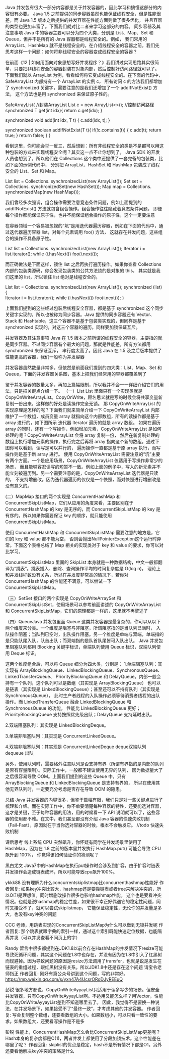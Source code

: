 Java 并发包有很大一部分内容都是关于并发容器的，因此学习和搞懂这部分的内容很有必要。
Java 1.5 之前提供的同步容器虽然也能保证线程安全，但是性能很差，而 Java 1.5 版本之后提供的并发容器在性能方面则做了很多优化，
并且容器的类型也更加丰富了。下面我们就对比二者来学习这部分的内容。
同步容器及其注意事项
Java 中的容器主要可以分为四个大类，分别是 List、Map、Set 和 Queue，但并不是所有的 Java 容器都是线程安全的。例如，
我们常用的 ArrayList、HashMap 就不是线程安全的。在介绍线程安全的容器之前，我们先思考这样一个问题：如何将非线程安全的容器变成线程安全的容器？

在前面《12 | 如何用面向对象思想写好并发程序？》我们讲过实现思路其实很简单，只要把非线程安全的容器封装在对象内部，然后控制好访问路径就可以了。
下面我们就以 ArrayList 为例，看看如何将它变成线程安全的。在下面的代码中，SafeArrayList 内部持有一个 ArrayList 的实例 c，
所有访问 c 的方法我们都增加了 synchronized 关键字，需要注意的是我们还增加了一个 addIfNotExist() 方法，
这个方法也是用 synchronized 来保证原子性的。

SafeArrayList<T>{
  //封装ArrayList
  List<T> c = new ArrayList<>();
  //控制访问路径
  synchronized
  T get(int idx){
    return c.get(idx);
  }

  synchronized
  void add(int idx, T t) {
    c.add(idx, t);
  }

  synchronized
  boolean addIfNotExist(T t){
    if(!c.contains(t)) {
      c.add(t);
      return true;
    }
    return false;
  }
}


看到这里，你可能会举一反三，然后想到：所有非线程安全的类是不是都可以用这种包装的方式来实现线程安全呢？其实这一点不止你想到了，
Java SDK 的开发人员也想到了，所以他们在 Collections 这个类中还提供了一套完备的包装类，比如下面的示例代码中，
分别把 ArrayList、HashSet 和 HashMap 包装成了线程安全的 List、Set 和 Map。

List list = Collections.
  synchronizedList(new ArrayList());
Set set = Collections.
  synchronizedSet(new HashSet());
Map map = Collections.
  synchronizedMap(new HashMap());
  

我们曾经多次强调，组合操作需要注意竞态条件问题，例如上面提到的 addIfNotExist() 方法就包含组合操作。组合操作往往隐藏着竞态条件问题，
即便每个操作都能保证原子性，也并不能保证组合操作的原子性，这个一定要注意  

在容器领域一个容易被忽视的“坑”是用迭代器遍历容器，例如在下面的代码中，通过迭代器遍历容器 list，对每个元素调用 foo() 方法，
这就存在并发问题，这些组合的操作不具备原子性。

List list = Collections.
  synchronizedList(new ArrayList());
Iterator i = list.iterator(); 
while (i.hasNext())
  foo(i.next());
  
而正确做法是下面这样，锁住 list 之后再执行遍历操作。如果你查看 Collections 内部的包装类源码，你会发现包装类的公共方法锁的是对象的 this，
其实就是我们这里的 list，所以锁住 list 绝对是线程安全的。  

List list = Collections.
  synchronizedList(new ArrayList());
synchronized (list) {  
  Iterator i = list.iterator(); 
  while (i.hasNext())
    foo(i.next());
}    


上面我们提到的这些经过包装后线程安全容器，都是基于 synchronized 这个同步关键字实现的，所以也被称为同步容器。Java 提供的同步容器还有 
Vector、Stack 和 Hashtable，这三个容器不是基于包装类实现的，但同样是基于 synchronized 实现的，对这三个容器的遍历，同样要加锁保证互斥。

并发容器及其注意事项
Java 在 1.5 版本之前所谓的线程安全的容器，主要指的就是同步容器。不过同步容器有个最大的问题，那就是性能差，所有方法都用 synchronized 来保证互斥，
串行度太高了。因此 Java 在 1.5 及之后版本提供了性能更高的容器，我们一般称为并发容器

并发容器虽然数量非常多，但依然是前面我们提到的四大类：List、Map、Set 和 Queue，下面的并发容器关系图，基本上把我们经常用的容器都覆盖到了

鉴于并发容器的数量太多，再加上篇幅限制，所以我并不会一一详细介绍它们的用法，只是把关键点介绍一下。
（一）List
List 里面只有一个实现类就是 CopyOnWriteArrayList。CopyOnWrite，顾名思义就是写的时候会将共享变量新复制一份出来，这样做的好处是读操作完全无锁。
那 CopyOnWriteArrayList 的实现原理是怎样的呢？下面我们就来简单介绍一下
CopyOnWriteArrayList 内部维护了一个数组，成员变量 array 就指向这个内部数组，所有的读操作都是基于 array 进行的，如下图所示
迭代器 Iterator 遍历的就是 array 数组。
如果在遍历 array 的同时，还有一个写操作，例如增加元素，CopyOnWriteArrayList 是如何处理的呢？CopyOnWriteArrayList 会将 array 复制一份，
然后在新复制处理的数组上执行增加元素的操作，执行完之后再将 array 指向这个新的数组。通过下图你可以看到，读写是可以并行的，
遍历操作一直都是基于原 array 执行，而写操作则是基于新 array 进行。
使用 CopyOnWriteArrayList 需要注意的“坑”主要有两个方面。一个是应用场景，CopyOnWriteArrayList 仅适用于写操作非常少的场景，
而且能够容忍读写的短暂不一致。例如上面的例子中，写入的新元素并不能立刻被遍历到。另一个需要注意的是，CopyOnWriteArrayList 迭代器是只读的，
不支持增删改。因为迭代器遍历的仅仅是一个快照，而对快照进行增删改是没有意义的。

(二）MapMap 接口的两个实现是 ConcurrentHashMap 和 ConcurrentSkipListMap，它们从应用的角度来看，主要区别在于 ConcurrentHashMap 
的 key 是无序的，而 ConcurrentSkipListMap 的 key 是有序的。所以如果你需要保证 key 的顺序，就只能使用 ConcurrentSkipListMap。

使用 ConcurrentHashMap 和 ConcurrentSkipListMap 需要注意的地方是，它们的 key 和 value 都不能为空，
否则会抛出NullPointerException这个运行时异常。下面这个表格总结了 Map 相关的实现类对于 key 和 value 的要求，你可以对比学习。

ConcurrentSkipListMap 里面的 SkipList 本身就是一种数据结构，中文一般都翻译为“跳表”。跳表插入、删除、查询操作平均的时间复杂度是 O(log n)，
理论上和并发线程数没有关系，所以在并发度非常高的情况下，若你对 ConcurrentHashMap 的性能还不满意，可以尝试一下 ConcurrentSkipListMap。

（三）SetSet 接口的两个实现是 CopyOnWriteArraySet 和 ConcurrentSkipListSet，使用场景可以参考前面讲述的 CopyOnWriteArrayList
 和 ConcurrentSkipListMap，它们的原理都是一样的，这里就不再赘述了
 
（四）QueueJava 并发包里面 Queue 这类并发容器是最复杂的，你可以从以下两个维度来分类。一个维度是阻塞与非阻塞，所谓阻塞指的是当队列已满时，
入队操作阻塞；当队列已空时，出队操作阻塞。另一个维度是单端与双端，单端指的是只能队尾入队，队首出队；而双端指的是队首队尾皆可入队出队。
Java 并发包里阻塞队列都用 Blocking 关键字标识，单端队列使用 Queue 标识，双端队列使用 Deque 标识。 

这两个维度组合后，可以将 Queue 细分为四大类，分别是：
1.单端阻塞队列：其实现有 ArrayBlockingQueue、LinkedBlockingQueue、SynchronousQueue、LinkedTransferQueue、
PriorityBlockingQueue 和 DelayQueue。内部一般会持有一个队列，这个队列可以是数组（其实现是 ArrayBlockingQueue）
也可以是链表（其实现是 LinkedBlockingQueue）；甚至还可以不持有队列（其实现是 SynchronousQueue），
此时生产者线程的入队操作必须等待消费者线程的出队操作。而 LinkedTransferQueue 融合 LinkedBlockingQueue 和 SynchronousQueue 的功能，
性能比 LinkedBlockingQueue 更好；PriorityBlockingQueue 支持按照优先级出队；DelayQueue 支持延时出队。

2.双端阻塞队列：其实现是 LinkedBlockingDeque。

3.单端非阻塞队列：其实现是 ConcurrentLinkedQueue。

4.双端非阻塞队列：其实现是 ConcurrentLinkedDeque           deque双端队列  dequeue 出队


另外，使用队列时，需要格外注意队列是否支持有界（所谓有界指的是内部的队列是否有容量限制）。实际工作中，一般都不建议使用无界的队列，
因为数据量大了之后很容易导致 OOM。上面我们提到的这些 Queue 中，只有 ArrayBlockingQueue 和 LinkedBlockingQueue 是支持有界的，
所以在使用其他无界队列时，一定要充分考虑是否存在导致 OOM 的隐患。

总结
Java 并发容器的内容很多，但鉴于篇幅有限，我们只是对一些关键点进行了梳理和介绍。而在实际工作中，你不单要清楚每种容器的特性，还要能选对容器，
这才是关键，至于每种容器的用法，用的时候看一下 API 说明就可以了，这些容器的使用都不难。在文中，我们甚至都没有介绍 Java 容器的快速失败机制
（Fail-Fast），原因就在于当你选对容器的时候，根本不会触发它。
//todo 快速失败机制


课后思考
线上系统 CPU 突然飙升，你怀疑有同学在并发场景里使用了 HashMap，因为在 1.8 之前的版本里并发执行 HashMap.put() 可能会导致 CPU 飙升到 100%，
你觉得该如何验证你的猜测呢？

黑白尤文
Java7中的HashMap在执行put操作时会涉及到扩容，由于扩容时链表并发操作会造成链表成环，所以可能导致cpu飙升100%。

ykkk88
没有理解为什么concurrentskiplistmap比concurrenthashmap性能好
作者回复: 如果key冲突比较大，hashmap还是要靠链表或者tree来解决冲突的，所以O(1)是理想值。同时增删改操作很多也影响hashmap性能。
这个也是要看冲突情况。也就是说hashmap的稳定性差，如果很不幸正好偶遇它的稳定性问题，同时又接受不了，就可以尝试skiplistmap，
它能保证稳定性，无论你的并发量是多大，也没有key冲突的问题

CCC
老师，用跳表实现的ConcurrentSkipListMap为什么可以做到无锁并发呢
作者回复: 那个跳表就跟字典的索引一样，通过这个索引既能快速定位数据，也能隔离并发（可以并发查看不同页上的字）

Randy
留言中很多都提到在JDK1.8以前会存在HashMap的并发情况下resize可能导致死循环问题，其实这个问题在1.8中也存在，并没有因为在1.8中引入了红黑树而规避掉。因为导致问题的原因是resize方法调用了transfer，也就是说是发生在链表的重组过程，跟红黑树没有关系。所以JDK1.8中还是存在这个问题
请宝令老师指正
作者回复: 刚好有篇公众号讲到这个问题，写的非常好。https://mp.weixin.qq.com/s/yxn47A4UcsrORoDJyREEuQ

彭锐
很多地方都说，CopyOnWriteAyyayList只适用于读多写少的场景。但安全并发容器，只有CopyOnWriteAyyayList啊。不适用又能怎么样？用Vector，性能比CopyOnWriteAyyayList差到不知道哪里去了。
因此，我觉得不是要换一种说法，在并发场景下，如果接受不了“最终一致”，才考虑其他的并发容器。
作者回复: 写会复制整个数组，还要看数组的大小。如果数组小，可以只看一致性的要求。如果数组大，还要看写操作是不是多

彭锐
性能上，ConcurrentHashMap怎么会比ConcurrentSkipListMap更差呢？Hash本身的复杂度都是O(1)，两者并发上都使用了分段加锁技术。这个性能差在哪里了呢？
作者回复: skiplist的优点是稳定，hash不是所有情况下都是O1。另外还要看他解决key冲突的策略是什么